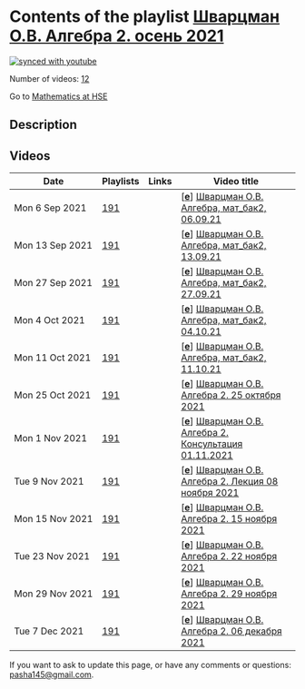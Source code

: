 # Contents of the playlist [Шварцман О.В. Алгебра 2. осень 2021](https://www.youtube.com/playlist?list=PLq3E5oubNNoDDt15UeNqoB4A2TQcKShNB)

[![synced with youtube](https://img.shields.io/github/last-commit/mathphysschool/mathphysschool.github.io/autoupdate1?label=synced%20with%20youtube)](https://github.com/mathphysschool/mathphysschool.github.io/commits/autoupdate1)

Number of videos: [12](#videos)

Go to [Mathematics at HSE](../README.md)

## Description



## Videos

|Date|Playlists|Links|Video title|
|---|---|---|---|
| Mon&nbsp;6&nbsp;Sep&nbsp;2021 | [191](../playlists/191 "Шварцман О.В. Алгебра 2. осень 2021") |  | [[**e**](https://studio.youtube.com/video/2n1RVa_Rlzg/edit "Edit")] [Шварцман О.В. Алгебра, мат&#95;бак2, 06.09.21](https://www.youtube.com/watch?v=2n1RVa_Rlzg&list=PLq3E5oubNNoDDt15UeNqoB4A2TQcKShNB) |
| Mon&nbsp;13&nbsp;Sep&nbsp;2021 | [191](../playlists/191 "Шварцман О.В. Алгебра 2. осень 2021") |  | [[**e**](https://studio.youtube.com/video/wmD2gwmgfrE/edit "Edit")] [Шварцман О.В. Алгебра, мат&#95;бак2, 13.09.21](https://www.youtube.com/watch?v=wmD2gwmgfrE&list=PLq3E5oubNNoDDt15UeNqoB4A2TQcKShNB) |
| Mon&nbsp;27&nbsp;Sep&nbsp;2021 | [191](../playlists/191 "Шварцман О.В. Алгебра 2. осень 2021") |  | [[**e**](https://studio.youtube.com/video/47EnH16qWB4/edit "Edit")] [Шварцман О.В. Алгебра, мат&#95;бак2, 27.09.21](https://www.youtube.com/watch?v=47EnH16qWB4&list=PLq3E5oubNNoDDt15UeNqoB4A2TQcKShNB) |
| Mon&nbsp;4&nbsp;Oct&nbsp;2021 | [191](../playlists/191 "Шварцман О.В. Алгебра 2. осень 2021") |  | [[**e**](https://studio.youtube.com/video/Gp1V3Wyom44/edit "Edit")] [Шварцман О.В. Алгебра, мат&#95;бак2, 04.10.21](https://www.youtube.com/watch?v=Gp1V3Wyom44&list=PLq3E5oubNNoDDt15UeNqoB4A2TQcKShNB "проблема со звуком после 1 часа 10 мин 24 сек") |
| Mon&nbsp;11&nbsp;Oct&nbsp;2021 | [191](../playlists/191 "Шварцман О.В. Алгебра 2. осень 2021") |  | [[**e**](https://studio.youtube.com/video/7Qn7kYT0IDY/edit "Edit")] [Шварцман О.В. Алгебра, мат&#95;бак2, 11.10.21](https://www.youtube.com/watch?v=7Qn7kYT0IDY&list=PLq3E5oubNNoDDt15UeNqoB4A2TQcKShNB) |
| Mon&nbsp;25&nbsp;Oct&nbsp;2021 | [191](../playlists/191 "Шварцман О.В. Алгебра 2. осень 2021") |  | [[**e**](https://studio.youtube.com/video/5sN7n0lFkB0/edit "Edit")] [Шварцман О.В. Алгебра 2.  25 октября 2021](https://www.youtube.com/watch?v=5sN7n0lFkB0&list=PLq3E5oubNNoDDt15UeNqoB4A2TQcKShNB "Лекция  25 октября 2021") |
| Mon&nbsp;1&nbsp;Nov&nbsp;2021 | [191](../playlists/191 "Шварцман О.В. Алгебра 2. осень 2021") |  | [[**e**](https://studio.youtube.com/video/Qcx6fAQwC-w/edit "Edit")] [Шварцман О.В. Алгебра 2. Консультация 01.11.2021](https://www.youtube.com/watch?v=Qcx6fAQwC-w&list=PLq3E5oubNNoDDt15UeNqoB4A2TQcKShNB) |
| Tue&nbsp;9&nbsp;Nov&nbsp;2021 | [191](../playlists/191 "Шварцман О.В. Алгебра 2. осень 2021") |  | [[**e**](https://studio.youtube.com/video/m11B1K9bk3g/edit "Edit")] [Шварцман О.В. Алгебра 2. Лекция 08 ноября 2021](https://www.youtube.com/watch?v=m11B1K9bk3g&list=PLq3E5oubNNoDDt15UeNqoB4A2TQcKShNB) |
| Mon&nbsp;15&nbsp;Nov&nbsp;2021 | [191](../playlists/191 "Шварцман О.В. Алгебра 2. осень 2021") |  | [[**e**](https://studio.youtube.com/video/m2ECMzcnEsM/edit "Edit")] [Шварцман О.В. Алгебра 2. 15 ноября 2021](https://www.youtube.com/watch?v=m2ECMzcnEsM&list=PLq3E5oubNNoDDt15UeNqoB4A2TQcKShNB) |
| Tue&nbsp;23&nbsp;Nov&nbsp;2021 | [191](../playlists/191 "Шварцман О.В. Алгебра 2. осень 2021") |  | [[**e**](https://studio.youtube.com/video/NwEEwsNKGIs/edit "Edit")] [Шварцман О.В. Алгебра 2. 22 ноября 2021](https://www.youtube.com/watch?v=NwEEwsNKGIs&list=PLq3E5oubNNoDDt15UeNqoB4A2TQcKShNB) |
| Mon&nbsp;29&nbsp;Nov&nbsp;2021 | [191](../playlists/191 "Шварцман О.В. Алгебра 2. осень 2021") |  | [[**e**](https://studio.youtube.com/video/ma4sdy7pAnU/edit "Edit")] [Шварцман О.В. Алгебра 2. 29 ноября 2021](https://www.youtube.com/watch?v=ma4sdy7pAnU&list=PLq3E5oubNNoDDt15UeNqoB4A2TQcKShNB) |
| Tue&nbsp;7&nbsp;Dec&nbsp;2021 | [191](../playlists/191 "Шварцман О.В. Алгебра 2. осень 2021") |  | [[**e**](https://studio.youtube.com/video/eVPz-9b2nR8/edit "Edit")] [Шварцман О.В. Алгебра 2. 06 декабря 2021](https://www.youtube.com/watch?v=eVPz-9b2nR8&list=PLq3E5oubNNoDDt15UeNqoB4A2TQcKShNB) |


 If you want to ask to update this page, or have any comments or questions: <pasha145@gmail.com>.